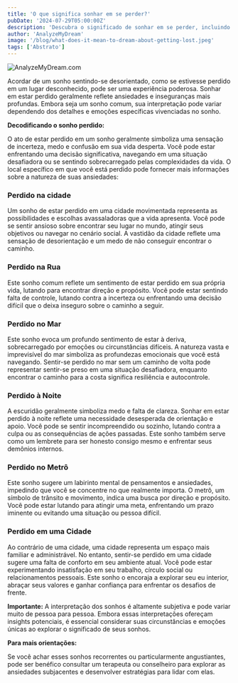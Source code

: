 ```yaml
---
title: 'O que significa sonhar em se perder?'
pubDate: '2024-07-29T05:00:00Z'
description: 'Descubra o significado de sonhar em se perder, incluindo interpretações de se perder na cidade, na rua, no mar, à noite e muito mais.'
author: 'AnalyzeMyDream'
image: '/blog/what-does-it-mean-to-dream-about-getting-lost.jpeg'
tags: ['Abstrato']
---
```


![AnalyzeMyDream.com](/blog/what-does-it-mean-to-dream-about-getting-lost.jpeg)


Acordar de um sonho sentindo-se desorientado, como se estivesse perdido em um lugar desconhecido, pode ser uma experiência poderosa. Sonhar em estar perdido geralmente reflete ansiedades e inseguranças mais profundas. Embora seja um sonho comum, sua interpretação pode variar dependendo dos detalhes e emoções específicas vivenciadas no sonho. 

**Decodificando o sonho perdido:**

O ato de estar perdido em um sonho geralmente simboliza uma sensação de incerteza, medo e confusão em sua vida desperta. Você pode estar enfrentando uma decisão significativa, navegando em uma situação desafiadora ou se sentindo sobrecarregado pelas complexidades da vida. O local específico em que você está perdido pode fornecer mais informações sobre a natureza de suas ansiedades:

### Perdido na cidade

Um sonho de estar perdido em uma cidade movimentada representa as possibilidades e escolhas avassaladoras que a vida apresenta. Você pode se sentir ansioso sobre encontrar seu lugar no mundo, atingir seus objetivos ou navegar no cenário social. A vastidão da cidade reflete uma sensação de desorientação e um medo de não conseguir encontrar o caminho.

### Perdido na Rua

Este sonho comum reflete um sentimento de estar perdido em sua própria vida, lutando para encontrar direção e propósito. Você pode estar sentindo falta de controle, lutando contra a incerteza ou enfrentando uma decisão difícil que o deixa inseguro sobre o caminho a seguir. 

### Perdido no Mar

Este sonho evoca um profundo sentimento de estar à deriva, sobrecarregado por emoções ou circunstâncias difíceis. A natureza vasta e imprevisível do mar simboliza as profundezas emocionais que você está navegando. Sentir-se perdido no mar sem um caminho de volta pode representar sentir-se preso em uma situação desafiadora, enquanto encontrar o caminho para a costa significa resiliência e autocontrole.

### Perdido à Noite

A escuridão geralmente simboliza medo e falta de clareza. Sonhar em estar perdido à noite reflete uma necessidade desesperada de orientação e apoio. Você pode se sentir incompreendido ou sozinho, lutando contra a culpa ou as consequências de ações passadas. Este sonho também serve como um lembrete para ser honesto consigo mesmo e enfrentar seus demônios internos.

### Perdido no Metrô

Este sonho sugere um labirinto mental de pensamentos e ansiedades, impedindo que você se concentre no que realmente importa. O metrô, um símbolo de trânsito e movimento, indica uma busca por direção e propósito. Você pode estar lutando para atingir uma meta, enfrentando um prazo iminente ou evitando uma situação ou pessoa difícil.

### Perdido em uma Cidade

Ao contrário de uma cidade, uma cidade representa um espaço mais familiar e administrável. No entanto, sentir-se perdido em uma cidade sugere uma falta de conforto em seu ambiente atual. Você pode estar experimentando insatisfação em seu trabalho, círculo social ou relacionamentos pessoais. Este sonho o encoraja a explorar seu eu interior, abraçar seus valores e ganhar confiança para enfrentar os desafios de frente.

**Importante:** A interpretação dos sonhos é altamente subjetiva e pode variar muito de pessoa para pessoa. Embora essas interpretações ofereçam insights potenciais, é essencial considerar suas circunstâncias e emoções únicas ao explorar o significado de seus sonhos. 

**Para mais orientações:**

Se você achar esses sonhos recorrentes ou particularmente angustiantes, pode ser benéfico consultar um terapeuta ou conselheiro para explorar as ansiedades subjacentes e desenvolver estratégias para lidar com elas.